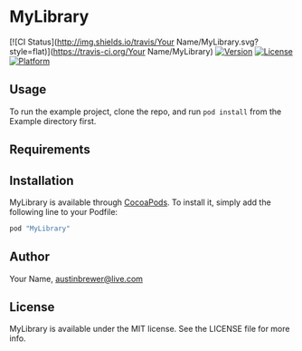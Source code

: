 # MyLibrary

[![CI Status](http://img.shields.io/travis/Your Name/MyLibrary.svg?style=flat)](https://travis-ci.org/Your Name/MyLibrary)
[![Version](https://img.shields.io/cocoapods/v/MyLibrary.svg?style=flat)](http://cocoapods.org/pods/MyLibrary)
[![License](https://img.shields.io/cocoapods/l/MyLibrary.svg?style=flat)](http://cocoapods.org/pods/MyLibrary)
[![Platform](https://img.shields.io/cocoapods/p/MyLibrary.svg?style=flat)](http://cocoapods.org/pods/MyLibrary)

## Usage

To run the example project, clone the repo, and run `pod install` from the Example directory first.

## Requirements

## Installation

MyLibrary is available through [CocoaPods](http://cocoapods.org). To install
it, simply add the following line to your Podfile:

```ruby
pod "MyLibrary"
```

## Author

Your Name, austinbrewer@live.com

## License

MyLibrary is available under the MIT license. See the LICENSE file for more info.
